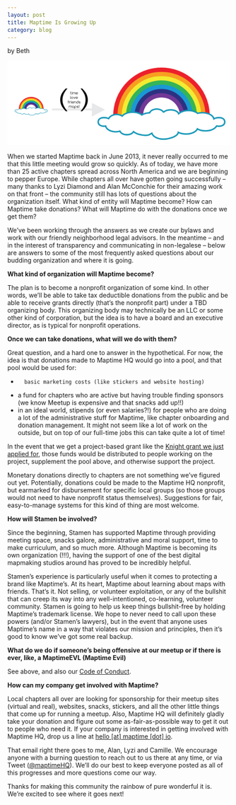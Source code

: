 ```yaml
---
layout: post
title: Maptime Is Growing Up
category: blog
---
```

by Beth

![](/img/maptime-grows-up.jpg)

When we started Maptime back in June 2013, it never really occurred to me that this little meeting would grow so quickly. As of today, we have more than 25 active chapters spread across North America and we are beginning to pepper Europe. While chapters all over have gotten going successfully – many thanks to Lyzi Diamond and Alan McConchie for their amazing work on that front – the community still has lots of questions about the organization itself. What kind of entity will Maptime become? How can Maptime take donations? What will Maptime do with the donations once we get them?

We’ve been working through the answers as we create our bylaws and work with our friendly neighborhood legal advisors. In the meantime – and in the interest of transparency and communicating in non-legalese – below are answers to some of the most frequently asked questions about our budding organization and where it is going.

__What kind of organization will Maptime become?__

The plan is to become a nonprofit organization of some kind. In other words, we’ll be able to take tax deductible donations from the public and be able to receive grants directly (that’s the nonprofit part) under a TBD organizing body. This organizing body may technically be an LLC or some other kind of corporation, but the idea is to have a board and an executive director, as is typical for nonprofit operations.

__Once we can take donations, what will we do with them?__

Great question, and a hard one to answer in the hypothetical. For now, the idea is that donations made to Maptime HQ would go into a pool, and that pool would be used for:

-		basic marketing costs (like stickers and website hosting)
- a fund for chapters who are active but having trouble finding sponsors (we know Meetup is expensive and that snacks add up!!)
- in an ideal world, stipends (or even salaries?!) for people who are doing a lot of the administrative stuff for Maptime, like chapter onboarding and donation management. It might not seem like a lot of work on the outside, but on top of our full-time jobs this can take quite a lot of time!

In the event that we get a project-based grant like the [Knight grant we just applied for](https://newschallenge.org/challenge/libraries/submissions/maptime-public-library-a-k-a-null-island-inter-library-loan-niill), those funds would be distributed to people working on the project, supplement the pool above, and otherwise support the project.

Monetary donations directly to chapters are not something we’ve figured out yet. Potentially, donations could be made to the Maptime HQ nonprofit, but earmarked for disbursement for specific local groups (so those groups would not need to have nonprofit status themselves). Suggestions for fair, easy-to-manage systems for this kind of thing are most welcome.

__How will Stamen be involved?__

Since the beginning, Stamen has supported Maptime through providing meeting space, snacks galore, administrative and moral support, time to make curriculum, and so much more. Although Maptime is becoming its own organization (!!!), having the support of one of the best digital mapmaking studios around has proved to be incredibly helpful.

Stamen’s experience is particularly useful when it comes to protecting a brand like Maptime’s. At its heart, Maptime about learning about maps with friends. That’s it. Not selling, or volunteer exploitation, or any of the bullshit that can creep its way into any well-intentioned, co-learning, volunteer community. Stamen is going to help us keep things bullshit-free by holding Maptime’s trademark license. We hope to never need to call upon these powers (and/or Stamen’s lawyers), but in the event that anyone uses Maptime’s name in a way that violates our mission and principles, then it’s good to know we’ve got some real backup.

__What do we do if someone’s being offensive at our meetup or if there is ever, like, a MaptimeEVL (Maptime Evil)__

See above, and also our [Code of Conduct](https://github.com/maptime/code-of-conduct/blob/master/code-of-conduct.md).

__How can my company get involved with Maptime?__

Local chapters all over are looking for sponsorship for their meetup sites (virtual and real), websites, snacks, stickers, and all the other little things that come up for running a meetup. Also, Maptime HQ will definitely gladly take your donation and figure out some as-fair-as-possible way to get it out to people who need it. If your company is interested in getting involved with Maptime HQ, drop us a line at [hello [at] maptime [dot] io](hello@maptime.io).

That email right there goes to me, Alan, Lyzi and Camille. We encourage anyone with a burning question to reach out to us there at any time, or via Tweet ([@maptimeHQ](https://twitter.com/MaptimeHQ)). We’ll do our best to keep everyone posted as all of this progresses and more questions come our way.

Thanks for making this community the rainbow of pure wonderful it is. We’re excited to see where it goes next!

